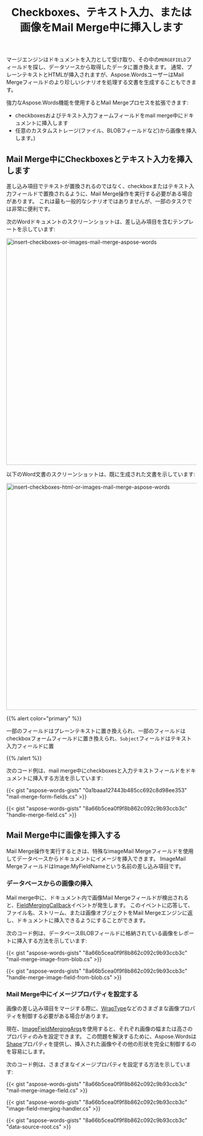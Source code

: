 ﻿---
title: Checkboxes、テキスト入力、または画像をMail Merge中に挿入します
second_title: Aspose.Wordsのための.NET
articleTitle: Checkboxes、テキスト入力、または画像を挿入します
linktitle: Checkboxes、テキスト入力、または画像を挿入します
description: "C#を使用してMail Merge中にcheckboxesまたはテキスト入力フィールドを挿入します。 また、C#のMail Merge中にデータベースから画像を挿入します。"
type: docs
weight: 40
url: /ja/net/insert-checkboxes-text-input-or-images-mail-merge/
timestamp: 2024-07-11-08-07-06
---

マージエンジンはドキュメントを入力として受け取り、その中の`MERGEFIELD`フィールドを探し、データソースから取得したデータに置き換えます。 通常、プレーンテキストとHTMLが挿入されますが、Aspose.WordsユーザーはMail Mergeフィールドのより珍しいシナリオを処理する文書を生成することもできます。

強力なAspose.Words機能を使用するとMail Mergeプロセスを拡張できます:

- checkboxesおよびテキスト入力フォームフィールドをmail merge中にドキュメントに挿入します
- 任意のカスタムストレージ(ファイル、BLOBフィールドなど)から画像を挿入します。)

## Mail Merge中にCheckboxesとテキスト入力を挿入します

差し込み項目でテキストが置換されるのではなく、checkboxまたはテキスト入力フィールドで置換されるように、Mail Merge操作を実行する必要がある場合があります。 これは最も一般的なシナリオではありませんが、一部のタスクでは非常に便利です。

次のWordドキュメントのスクリーンショットは、差し込み項目を含むテンプレートを示しています:

<img src="insert-checkboxes-html-or-images-during-mail-merge-1.jpeg" alt="insert-checkboxes-or-images-mail-merge-aspose-words" style="width:600px"/>

以下のWord文書のスクリーンショットは、既に生成された文書を示しています:

<img src="insert-checkboxes-html-or-images-during-mail-merge-2.png" alt="insert-checkboxes-html-or-images-mail-merge-aspose-words" style="width:600px"/>

{{% alert color="primary" %}}

一部のフィールドはプレーンテキストに置き換えられ、一部のフィールドはcheckboxフォームフィールドに置き換えられ、`Subject`フィールドはテキスト入力フィールドに置

{{% /alert %}}

次のコード例は、mail merge中にcheckboxesと入力テキストフィールドをドキュメントに挿入する方法を示しています:

{{< gist "aspose-words-gists" "0a1baaa127443b485cc692c8d98ee353" "mail-merge-form-fields.cs" >}}

{{< gist "aspose-words-gists" "8a66b5cea0f9f8b862c092c9b93ccb3c" "handle-merge-field.cs" >}}

## Mail Merge中に画像を挿入する

Mail Merge操作を実行するときは、特殊なimageMail Mergeフィールドを使用してデータベースからドキュメントにイメージを挿入できます。 ImageMail MergeフィールドはImage:MyFieldNameという名前の差し込み項目です。

### データベースからの画像の挿入

Mail merge中に、ドキュメント内で画像Mail Mergeフィールドが検出されると、[FieldMergingCallback](https://reference.aspose.com/words/net/aspose.words.mailmerging/mailmerge/fieldmergingcallback/)イベントが発生します。 このイベントに応答して、ファイル名、ストリーム、または画像オブジェクトをMail Mergeエンジンに返し、ドキュメントに挿入できるようにすることができます。

次のコード例は、データベースBLOBフィールドに格納されている画像をレポートに挿入する方法を示しています:

{{< gist "aspose-words-gists" "8a66b5cea0f9f8b862c092c9b93ccb3c" "mail-merge-image-from-blob.cs" >}}

{{< gist "aspose-words-gists" "8a66b5cea0f9f8b862c092c9b93ccb3c" "handle-merge-image-field-from-blob.cs" >}}

### Mail Merge中にイメージプロパティを設定する

画像の差し込み項目をマージする際に、[WrapType](https://reference.aspose.com/words/net/aspose.words.drawing/wraptype/)などのさまざまな画像プロパティを制御する必要がある場合があります。

現在、[ImageFieldMergingArgs](https://reference.aspose.com/words/net/aspose.words.mailmerging/imagefieldmergingargs/)を使用すると、それぞれ画像の幅または高さのプロパティのみを設定できます。 この問題を解決するために、Aspose.Wordsは[Shape](https://reference.aspose.com/words/net/aspose.words.mailmerging/imagefieldmergingargs/shape/)プロパティを提供し、挿入された画像やその他の形状を完全に制御するのを容易にします。

次のコード例は、さまざまなイメージプロパティを設定する方法を示しています:

{{< gist "aspose-words-gists" "8a66b5cea0f9f8b862c092c9b93ccb3c" "mail-merge-image-field.cs" >}}

{{< gist "aspose-words-gists" "8a66b5cea0f9f8b862c092c9b93ccb3c" "image-field-merging-handler.cs" >}}

{{< gist "aspose-words-gists" "8a66b5cea0f9f8b862c092c9b93ccb3c" "data-source-root.cs" >}}
